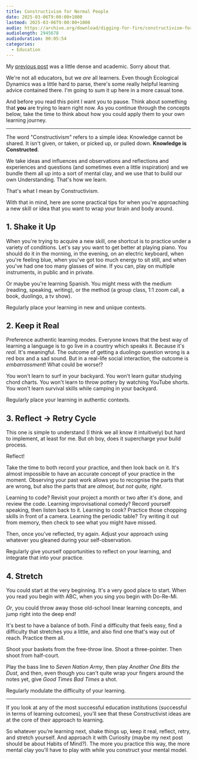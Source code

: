 ```yaml
---
title: Constructivism for Normal People
date: 2025-03-06T9:00:00+1000
lastmod: 2025-03-06T9:00:00+1000
audio: https://archive.org/download/digging-for-fire/constructivism-for-normal-people.mp3
audiolength: 2945678
audioduration: 00:05:54
categories:
  - Education
---
```


My [previous post](/posts/ecological-dynamics) was a little dense and academic. Sorry about that.

We're not all educators, but we *are* all learners. Even though Ecological Dynamics was a little hard to parse, there's some really helpful learning advice contained there. I'm going to sum it up here in a more casual tone.

And before you read this point I want you to pause. Think about something that **you** are trying to learn right now. As you continue through the concepts below, take the time to think about how you could apply them to your own learning journey.

---

The word "Constructivism" refers to a simple idea: Knowledge cannot be shared. It isn't given, or taken, or picked up, or pulled down. **Knowledge is Constructed**.

We take ideas and influences and observations and reflections and experiences and questions (and sometimes even a little inspiration) and we bundle them all up into a sort of mental clay, and we use that to build our own Understanding. That's how we learn.

That's what I mean by Constructivism.

With that in mind, here are some practical tips for when you're approaching a new skill or idea that you want to wrap your brain and body around.

## 1. Shake it Up

When you're trying to acquire a new skill, one shortcut is to practice under a variety of conditions. Let's say you want to get better at playing piano. You should do it in the morning, in the evening, on an electric keyboard, when you're feeling blue, when you've got too much energy to sit still, and when you've had one too many glasses of wine. If you can, play on multiple instruments, in public and in private.

Or maybe you're learning Spanish. You might mess with the medium (reading, speaking, writing), or the method (a group class, 1:1 zoom call, a book, duolingo, a tv show).

Regularly place your learning in new and unique contexts.

## 2. Keep it Real

Preference authentic learning modes. Everyone knows that the best way of learning a language is to go live in a country which speaks it. Because it's *real*. It's meaningful. The outcome of getting a duolingo question wrong is a red box and a sad sound. But in a real-life social interaction, the outcome is *embarrassment*! What could be worse!?

You won't learn to surf in your backyard. You won't learn guitar studying chord charts. You won't learn to throw pottery by watching YouTube shorts. You won't learn survival skills while camping in your backyard.

Regularly place your learning in authentic contexts.

## 3. Reflect → Retry Cycle

This one is simple to understand (I think we all know it intuitively) but hard to implement, at least for me. But oh boy, does it supercharge your build process.

Reflect!

Take the time to both record your practice, and then look back on it. It's almost impossible to have an accurate concept of your practice in the moment. Observing your past work allows you to recognise the parts that are wrong, but also the parts that are _almost, but not quite, right_.

Learning to code? Revisit your project a month or two after it's done, and review the code. Learning improvisational comedy? Record yourself speaking, then listen back to it. Learning to cook? Practice those chopping skills in front of a camera. Learning the periodic table? Try writing it out from memory, then check to see what you might have missed.

Then, once you've reflected, try again. Adjust your approach using whatever you gleaned during your self-observation.

Regularly give yourself opportunities to reflect on your learning, and integrate that into your practice.

## 4. Stretch

You could start at the very beginning. It's a very good place to start. When you read you begin with ABC, when you sing you begin with Do-Re-Mi. 

*Or*, you could throw away those old-school linear learning concepts, and jump right into the deep end!

It's best to have a balance of both. Find a difficulty that feels easy, find a difficulty that stretches you a little, and also find one that's way out of reach. Practice them all.

Shoot your baskets from the free-throw line. Shoot a three-pointer. Then shoot from half-court.

Play the bass line to *Seven Nation Army*, then play *Another One Bits the Dust*, and then, even though you can't quite wrap your fingers around the notes yet, give *Good Times Bad Times* a shot.

Regularly modulate the difficulty of your learning.

---

If you look at any of the most successful education institutions (successful in terms of learning outcomes), you'll see that these Constructivist ideas are at the core of their approach to learning.

So whatever you’re learning next, shake things up, keep it real, reflect, retry, and stretch yourself. And approach it with Curiosity (maybe my next post should be about Habits of Mind?). The more you practice this way, the more mental clay you'll have to play with while you construct your mental model.
